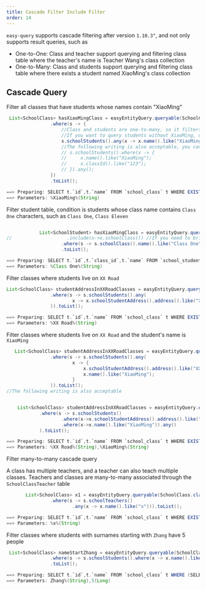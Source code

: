 ```yaml
---
title: Cascade Filter Include Filter
order: 14
---
```

`easy-query` supports cascade filtering after version `1.10.3^`, and not only supports result queries, such as
- One-to-One: Class and teacher support querying and filtering class table where the teacher's name is Teacher Wang's class collection
- One-to-Many: Class and students support querying and filtering class table where there exists a student named XiaoMing's class collection

## Cascade Query
Filter all classes that have students whose names contain "XiaoMing"
```java
 List<SchoolClass> hasXiaoMingClass = easyEntityQuery.queryable(SchoolClass.class)
                .where(s -> {
                    //Class and students are one-to-many, so it filters students whose names are called XiaoMing
                    //If you want to query students without XiaoMing, use the `none` method
                    s.schoolStudents().any(x -> x.name().like("XiaoMing"));
                    //The following writing is also acceptable, you can also use multiple where to support
                    // s.schoolStudents().where(x -> {
                    //     x.name().like("XiaoMing");
                    //     x.classId().like("123");
                    // }).any();
                })
                .toList();

==> Preparing: SELECT t.`id`,t.`name` FROM `school_class` t WHERE EXISTS (SELECT 1 FROM `school_student` t1 WHERE t1.`class_id` = t.`id` AND t1.`name` LIKE ? LIMIT 1)
==> Parameters: %XiaoMing%(String)
```

Filter student table, condition is students whose class name contains `Class One` characters, such as `Class One`, `Class Eleven`
```java

            List<SchoolStudent> hasXiaoMingClass = easyEntityQuery.queryable(SchoolStudent.class)
//                    .include(x->x.schoolClass()) //If you need to bring out the class information where the student is located
                    .where(s -> s.schoolClass().name().like("Class One"))
                    .toList();

==> Preparing: SELECT t.`id`,t.`class_id`,t.`name` FROM `school_student` t LEFT JOIN `school_class` t1 ON t.`class_id` = t1.`id` WHERE t1.`name` LIKE ?
==> Parameters: %Class One%(String)
```

Filter classes where students live on `XX Road`
```java
List<SchoolClass> studentAddressInXXRoadClasses = easyEntityQuery.queryable(SchoolClass.class)
                .where(s -> s.schoolStudents().any(
                        x -> x.schoolStudentAddress().address().like("XX Road")
                )).toList();

==> Preparing: SELECT t.`id`,t.`name` FROM `school_class` t WHERE EXISTS (SELECT 1 FROM `school_student` t1 LEFT JOIN `school_student_address` t2 ON t1.`id` = t2.`student_id` WHERE t1.`class_id` = t.`id` AND t2.`address` LIKE ? LIMIT 1)
==> Parameters: %XX Road%(String)

```

Filter classes where students live on `XX Road` and the student's name is `XiaoMing`
```java
   List<SchoolClass> studentAddressInXXRoadClasses = easyEntityQuery.queryable(SchoolClass.class)
                .where(s -> s.schoolStudents().any(
                        x -> {
                            x.schoolStudentAddress().address().like("XX Road");
                            x.name().like("XiaoMing");
                        }
                )).toList();
//The following writing is also acceptable


    List<SchoolClass> studentAddressInXXRoadClasses = easyEntityQuery.queryable(SchoolClass.class)
            .where(s -> s.schoolStudents()
                    .where(x->x.schoolStudentAddress().address().like("XX Road"))
                    .where(x->x.name().like("XiaoMing")).any()
            ).toList();

==> Preparing: SELECT t.`id`,t.`name` FROM `school_class` t WHERE EXISTS (SELECT 1 FROM `school_student` t1 LEFT JOIN `school_student_address` t2 ON t1.`id` = t2.`student_id` WHERE t1.`class_id` = t.`id` AND t2.`address` LIKE ? AND t1.`name` LIKE ? LIMIT 1)
==> Parameters: %XX Road%(String),%XiaoMing%(String)

```
Filter many-to-many cascade query

A class has multiple teachers, and a teacher can also teach multiple classes. Teachers and classes are many-to-many associated through the `SchoolClassTeacher` table
```java
       List<SchoolClass> x1 = easyEntityQuery.queryable(SchoolClass.class)
                .where(s -> s.schoolTeachers()
                        .any(x -> x.name().like("x"))).toList();

==> Preparing: SELECT t.`id`,t.`name` FROM `school_class` t WHERE EXISTS (SELECT 1 FROM `school_teacher` t1 WHERE t1.`id` = t.`id` AND EXISTS (SELECT 1 FROM `school_class_teacher` t2 WHERE t2.`teacher_id` = t1.`id` AND t2.`class_id` = t.`id` LIMIT 1) AND t1.`name` LIKE ? LIMIT 1)
==> Parameters: %x%(String)                  
```

Filter classes where students with surnames starting with `Zhang` have 5 people
```java
 List<SchoolClass> nameStartZhang = easyEntityQuery.queryable(SchoolClass.class)
                .where(s -> s.schoolStudents().where(x -> x.name().likeMatchLeft("Zhang")).count().eq(5L))
                .toList();

==> Preparing: SELECT t.`id`,t.`name` FROM `school_class` t WHERE (SELECT COUNT(*) FROM `school_student` t1 WHERE t1.`class_id` = t.`id` AND t1.`name` LIKE ?) = ?
==> Parameters: Zhang%(String),5(Long)
```

